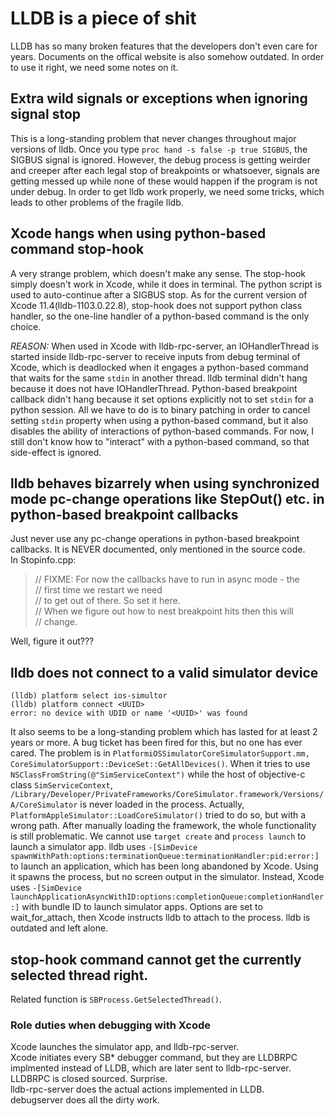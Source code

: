 # LLDB is a piece of shit

LLDB has so many broken features that the developers don't even care for years. Documents on the offical website is also somehow outdated. In order to use it right, we need some notes on it.

## Extra wild signals or exceptions when ignoring signal stop

This is a long-standing problem that never changes throughout major versions of lldb. Once you type `proc hand -s false -p true SIGBUS`, the SIGBUS signal is ignored. However, the debug process is getting weirder and creeper after each legal stop of breakpoints or whatsoever, signals are getting messed up while none of these would happen if the program is not under debug. In order to get lldb work properly, we need some tricks, which leads to other problems of the fragile lldb.

## Xcode hangs when using python-based command stop-hook

A very strange problem, which doesn't make any sense. The stop-hook simply doesn't work in Xcode, while it does in terminal. The python script is used to auto-continue after a SIGBUS stop. As for the current version of Xcode 11.4(lldb-1103.0.22.8), stop-hook does not support python class handler, so the one-line handler of a python-based command is the only choice.

*REASON:* When used in Xcode with lldb-rpc-server, an IOHandlerThread is started inside lldb-rpc-server to receive inputs from debug terminal of Xcode, which is deadlocked when it engages a python-based command that waits for the same `stdin` in another thread. lldb terminal didn't hang because it does not have IOHandlerThread. Python-based breakpoint callback didn't hang because it set options explicitly not to set `stdin` for a python session. All we have to do is to binary patching in order to cancel setting `stdin` property when using a python-based command, but it also disables the ability of interactions of python-based commands. For now, I still don't know how to "interact" with a python-based command, so that side-effect is ignored.

## lldb behaves bizarrely when using synchronized mode pc-change operations like StepOut() etc. in python-based breakpoint callbacks

Just never use any pc-change operations in python-based breakpoint callbacks. It is NEVER documented, only mentioned in the source code. \
In Stopinfo.cpp:
>// FIXME: For now the callbacks have to run in async mode - the\
>// first time we restart we need\
>// to get out of there.  So set it here.\
>// When we figure out how to nest breakpoint hits then this will\
>// change.

Well, figure it out???

## lldb does not connect to a valid simulator device

    (lldb) platform select ios-simultor
    (lldb) platform connect <UUID>
    error: no device with UDID or name '<UUID>' was found

It also seems to be a long-standing problem which has lasted for at least 2 years or more. A bug ticket has been fired for this, but no one has ever cared.
The problem is in `PlatformiOSSimulatorCoreSimulatorSupport.mm, CoreSimulatorSupport::DeviceSet::GetAllDevices()`. When it tries to use `NSClassFromString(@"SimServiceContext")` while the host of objective-c class `SimServiceContext`, `/Library/Developer/PrivateFrameworks/CoreSimulator.framework/Versions/A/CoreSimulator` is never loaded in the process. Actually, `PlatformAppleSimulator::LoadCoreSimulator()` tried to do so, but with a wrong path. After manually loading the framework, the whole functionality is still problematic. We cannot use `target create` and `process launch` to launch a simulator app. lldb uses `-[SimDevice spawnWithPath:options:terminationQueue:terminationHandler:pid:error:]` to launch an application, which has been long abandoned by Xcode. Using it spawns the process, but no screen output in the simulator. Instead, Xcode uses `-[SimDevice launchApplicationAsyncWithID:options:completionQueue:completionHandler:]` with bundle ID to launch simulator apps. Options are set to wait_for_attach, then Xcode instructs lldb to attach to the process. lldb is outdated and left alone.

## stop-hook command cannot get the currently selected thread right.

Related function is `SBProcess.GetSelectedThread()`.

### Role duties when debugging with Xcode

Xcode launches the simulator app, and lldb-rpc-server.\
Xcode initiates every SB* debugger command, but they are LLDBRPC implmented instead of LLDB, which are later sent to lldb-rpc-server. LLDBRPC is closed sourced. Surprise.\
lldb-rpc-server does the actual actions implemented in LLDB. \
debugserver does all the dirty work.
